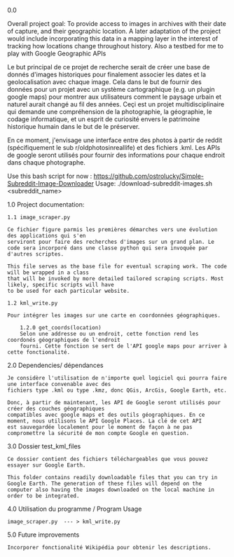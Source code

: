 0.0

Overall project goal: To provide access to images in archives with their date of capture, and their geographic location. A later adaptation of the project would include incorporating this data in a mapping layer in the interest of tracking how locations change throughout history. Also a testbed for me to play with Google Geographic APIs

Le but principal de ce projet de recherche serait de créer une base de donnés d'images historiques pour
finalement associer les dates et la geolocalisation avec chaque image. Cela dans le but de fournir des
données pour un projet avec un système cartographique (e.g. un plugin google maps) pour montrer aux
utilisateurs comment le paysage urbain et naturel aurait changé au fil des années. Ceçi est un projet
multidisciplinaire qui demande une compréhension de la photographie, la géographie, le codage informatique,
et un esprit de curiosité envers le patrimoine historique humain dans le but de le préserver.

En ce moment, j'envisage une interface entre des photos à partir de reddit (spécifiquement le sub
r/oldphotosinreallife) et des fichiers .kml. Les APIs de google seront utilisés pour fournir des
informations pour chaque endroit dans chaque photographe.

Use this bash script for now : https://github.com/ostrolucky/Simple-Subreddit-Image-Downloader
Usage: ./download-subreddit-images.sh <subreddit_name>

1.0 Project documentation:

    1.1 image_scraper.py

    Ce fichier figure parmis les premières démarches vers une évolution  des applications qui s'en
    serviront pour faire des recherches d'images sur un grand plan. Le code sera incorporé dans une classe python qui sera invoquée par d'autres scriptes.

    This file serves as the base file for eventual scraping work. The code will be wrapped in a class
    that will be invoked by more detailed tailored scraping scripts. Most likely, specific scripts will have
    to be used for each particular website.

    1.2 kml_write.py

    Pour intégrer les images sur une carte en coordonnées géographiques.

        1.2.0 get_coords(location)
        Selon une addresse ou un endroit, cette fonction rend les coordonés géographiques de l'endroit
        fourni. Cette fonction se sert de l'API google maps pour arriver à cette fonctionalité.

2.0 Dependencies/ dépendances

    Je considère l'utilisation de n'importe quel logiciel qui pourra faire une interface convenable avec des
    fichiers type .kml ou type .kmz, donc QGis, ArcGis, Google Earth, etc.

    Donc, à partir de maintenant, les API de Google seront utilisés pour créer des couches géographiques
    compatibles avec google maps et des outils géographiques. En ce moment, nous utilisons le API Google Places. La clé de cet API
    est sauvegardée localement pour le moment de façon à ne pas compromettre la sécurité de mon compte Google en question.


3.0 Dossier test_kml_files

    Ce dossier contient des fichiers téléchargeables que vous pouvez essayer sur Google Earth.

    This folder contains readily downloadable files that you can try in Google Earth. The generation of these files will depend on the computer also having the images downloaded on the local machine in order to be integrated.

4.0 Utilisation du programme / Program Usage

    image_scraper.py  --- > kml_write.py

5.0 Future improvements

    Incorporer fonctionalité Wikipédia pour obtenir les descriptions.
